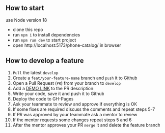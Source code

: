## How to start

use Node version 18

- clone this repo
- run `npm i` to install dependencies
- run `npm run dev` to start project
- open http://localhost:5173/phone-catalog/ in browser

## How to develop a feature

1. `Pull` the latest `develop`
1. Create a `feat/your-feature-name` branch and `push` it to Github
1. Open a Pull Request (`PR`) from your branch to `develop`
1. Add a [DEMO LINK](https://<your_account>.github.io/react_phone-catalog/) to the PR description
1. Write your code, save it and push it to Github
1. Deploy the code to GH-Pages
1. Ask your teammate to review and approve if everything is OK
1. If some fixes are required discuss the comments and repeat steps 5-7
1. If PR was approved by your teammate ask a mentor to review
1. If the mentor requests some changes repeat steps 5 and 6
1. After the mentor approves your PR `merge` it and delete the feature branch

